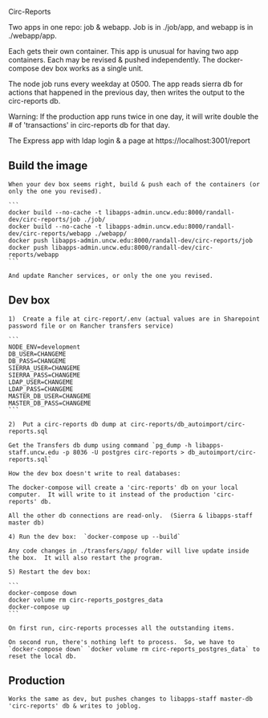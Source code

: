 Circ-Reports

Two apps in one repo: job & webapp.  Job is in ./job/app, and webapp is in ./webapp/app.

Each gets their own container.  This app is unusual for having two app containers.  Each may be revised & pushed independently.  The docker-compose dev box works as a single unit.

The node job runs every weekday at 0500.
The app reads sierra db for actions that happened in the previous day, then writes the output to the circ-reports db.

Warning:  If the production app runs twice in one day, it will write double the # of 'transactions' in circ-reports db for that day.

The Express app with ldap login & a page at https://localhost:3001/report


## Build the image

    When your dev box seems right, build & push each of the containers (or only the one you revised).

    ```
    docker build --no-cache -t libapps-admin.uncw.edu:8000/randall-dev/circ-reports/job ./job/
    docker build --no-cache -t libapps-admin.uncw.edu:8000/randall-dev/circ-reports/webapp ./webapp/
    docker push libapps-admin.uncw.edu:8000/randall-dev/circ-reports/job
    docker push libapps-admin.uncw.edu:8000/randall-dev/circ-reports/webapp   
    ```

    And update Rancher services, or only the one you revised.

## Dev box

    1)  Create a file at circ-report/.env (actual values are in Sharepoint password file or on Rancher transfers service)

    ```
    NODE_ENV=development
    DB_USER=CHANGEME
    DB_PASS=CHANGEME
    SIERRA_USER=CHANGEME
    SIERRA_PASS=CHANGEME
    LDAP_USER=CHANGEME
    LDAP_PASS=CHANGEME
    MASTER_DB_USER=CHANGEME
    MASTER_DB_PASS=CHANGEME
    ```

    2)  Put a circ-reports db dump at circ-reports/db_autoimport/circ-reports.sql

    Get the Transfers db dump using command `pg_dump -h libapps-staff.uncw.edu -p 8036 -U postgres circ-reports > db_autoimport/circ-reports.sql`

    How the dev box doesn't write to real databases:

    The docker-compose will create a 'circ-reports' db on your local computer.  It will write to it instead of the production 'circ-reports' db.

    All the other db connections are read-only.  (Sierra & libapps-staff master db)

    4) Run the dev box:  `docker-compose up --build`

    Any code changes in ./transfers/app/ folder will live update inside the box.  It will also restart the program.

    5) Restart the dev box:

    ```
    docker-compose down
    docker volume rm circ-reports_postgres_data
    docker-compose up
    ```

    On first run, circ-reports processes all the outstanding items.

    On second run, there's nothing left to process.  So, we have to `docker-compose down` `docker volume rm circ-reports_postgres_data` to reset the local db.


## Production

    Works the same as dev, but pushes changes to libapps-staff master-db 'circ-reports' db & writes to joblog.
